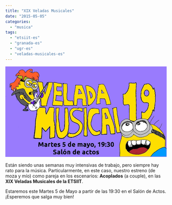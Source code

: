 ```yaml
---
title: "XIX Veladas Musicales"
date: "2015-05-05"
categories: 
  - "musica"
tags: 
  - "etsiit-es"
  - "granada-es"
  - "ugr-es"
  - "veladas-musicales-es"
---
```


![XIX Veladas Musicales de la ETSIIT](images/11037709_10204133172434230_2614119548077371056_n.jpg)

Están siendo unas semanas muy intensivas de trabajo, pero siempre hay rato para la música. Particularmente, en este caso, nuestro estreno (de moza y mío) como pareja en los escenarios: **Acoplados** (a couple), en las **XIX Veladas Musicales de la ETSIIT**.

Estaremos este Martes 5 de Mayo a partir de las 19:30 en el Salón de Actos. ¡Esperemos que salga muy bien!
